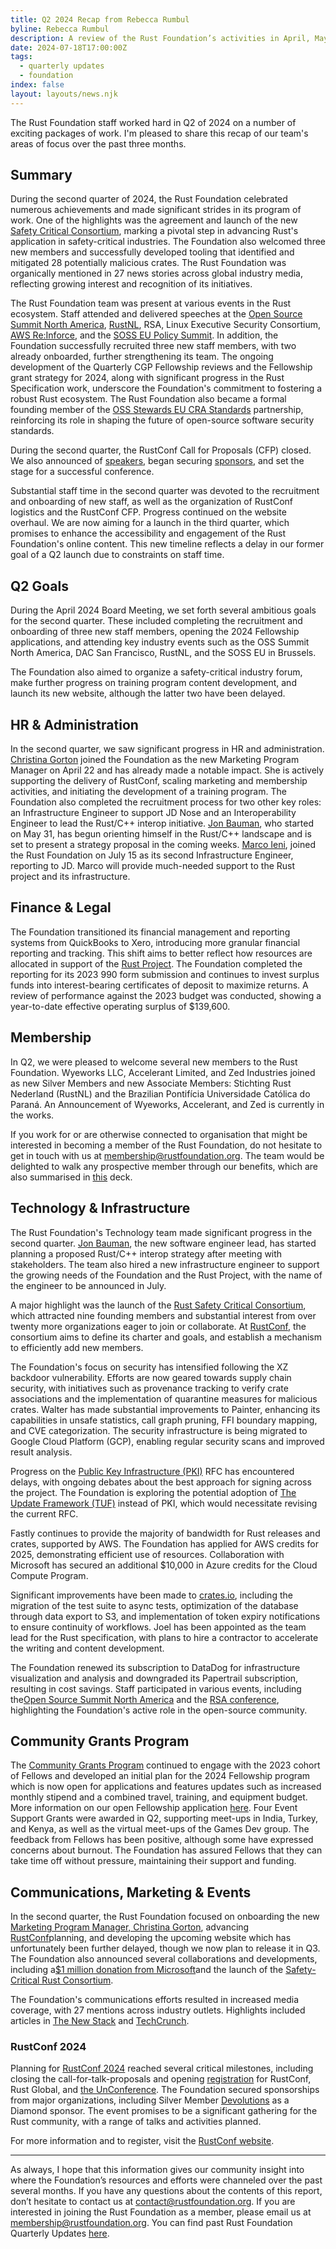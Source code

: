 ```yaml
---
title: Q2 2024 Recap from Rebecca Rumbul
byline: Rebecca Rumbul
description: A review of the Rust Foundation’s activities in April, May, and June of 2024.
date: 2024-07-18T17:00:00Z
tags:
  - quarterly updates
  - foundation
index: false
layout: layouts/news.njk
---
```

The Rust Foundation staff worked hard in Q2 of 2024 on a number of exciting packages of work. I'm pleased to share this recap of our team's areas of focus over the past three months.

## Summary

During the second quarter of 2024, the Rust Foundation celebrated numerous achievements and made significant strides in its program of work. One of the highlights was the agreement and launch of the new [Safety Critical Consortium](https://foundation.rust-lang.org/news/announcing-the-safety-critical-rust-consortium/), marking a pivotal step in advancing Rust's application in safety-critical industries. The Foundation also welcomed three new members and successfully developed tooling that identified and mitigated 28 potentially malicious crates. The Rust Foundation was organically mentioned in 27 news stories across global industry media, reflecting growing interest and recognition of its initiatives.

The Rust Foundation team was present at various events in the Rust ecosystem. Staff attended and delivered speeches at the [Open Source Summit North America](https://events.linuxfoundation.org/open-source-summit-north-america/), [RustNL](https://2024.rustnl.org/), RSA, Linux Executive Security Consortium, [AWS Re:Inforce](https://reinforce.awsevents.com/), and the [SOSS EU Policy Summit](https://events.linuxfoundation.org/soss-policy-summit-europe/). In addition, the Foundation successfully recruited three new staff members, with two already onboarded, further strengthening its team. The ongoing development of the Quarterly CGP Fellowship reviews and the Fellowship grant strategy for 2024, along with significant progress in the Rust Specification work, underscore the Foundation's commitment to fostering a robust Rust ecosystem. The Rust Foundation also became a formal founding member of the [OSS Stewards EU CRA Standards](https://foundation.rust-lang.org/news/rust-foundation-joins-cra-compliance-collaboration/) partnership, reinforcing its role in shaping the future of open-source software security standards.

During the second quarter, the RustConf Call for Proposals (CFP) closed. We also announced of [speakers](https://rustconf.com/speakers/), began securing [sponsors](https://rustconf.com/our-sponsors/), and set the stage for a successful conference.

Substantial staff time in the second quarter was devoted to the recruitment and onboarding of new staff, as well as the organization of RustConf logistics and the RustConf CFP. Progress continued on the website overhaul. We are now aiming for a launch in the third quarter, which promises to enhance the accessibility and engagement of the Rust Foundation's online content. This new timeline reflects a delay in our former goal of a Q2 launch due to constraints on staff time.

## Q2 Goals

During the April 2024 Board Meeting, we set forth several ambitious goals for the second quarter. These included completing the recruitment and onboarding of three new staff members, opening the 2024 Fellowship applications, and attending key industry events such as the OSS Summit North America, DAC San Francisco, RustNL, and the SOSS EU in Brussels.

The Foundation also aimed to organize a safety-critical industry forum, make further progress on training program content development, and launch its new website, although the latter two have been delayed.

## HR & Administration

In the second quarter, we saw significant progress in HR and administration. [Christina Gorton](https://foundation.rust-lang.org/news/welcoming-marketing-program-manager-christina-gorton-to-the-rust-foundation-team/) joined the Foundation as the new Marketing Program Manager on April 22 and has already made a notable impact. She is actively supporting the delivery of RustConf, scaling marketing and membership activities, and initiating the development of a training program. The Foundation also completed the recruitment process for two other key roles: an Infrastructure Engineer to support JD Nose and an Interoperability Engineer to lead the Rust/C++ interop initiative. [Jon Bauman](https://foundation.rust-lang.org/news/welcoming-rust-c-interoperability-engineer-jon-bauman-to-the-rust-foundation-team/), who started on May 31, has begun orienting himself in the Rust/C++ landscape and is set to present a strategy proposal in the coming weeks. [Marco Ieni](https://foundation.rust-lang.org/news/welcoming-infrastructure-engineer-marco-ieni-to-the-rust-foundation-team/), joined the Rust Foundation on July 15 as its second Infrastructure Engineer, reporting to JD. Marco will provide much-needed support to the Rust project and its infrastructure.

## Finance & Legal

The Foundation transitioned its financial management and reporting systems from QuickBooks to Xero, introducing more granular financial reporting and tracking. This shift aims to better reflect how resources are allocated in support of the [Rust Project](https://www.rust-lang.org/). The Foundation completed the reporting for its 2023 990 form submission and continues to invest surplus funds into interest-bearing certificates of deposit to maximize returns. A review of performance against the 2023 budget was conducted, showing a year-to-date effective operating surplus of $139,600.

## Membership

In Q2, we were pleased to welcome several new members to the Rust Foundation. Wyeworks LLC, Accelerant Limited, and Zed Industries joined as new Silver Members and new Associate Members: Stichting Rust Nederland (RustNL) and the Brazilian Pontifícia Universidade Católica do Paraná. An Announcement of Wyeworks, Accelerant, and Zed is currently in the works.

If you work for or are otherwise connected to organisation that might be interested in becoming a member of the Rust Foundation, do not hesitate to get in touch with us at [membership@rustfoundation.org](https://foundation.rust-lang.org/news/q1-2024-recap-from-rebecca-rumbul/). The team would be delighted to walk any prospective member through our benefits, which are also summarised in [this](https://foundation.rust-lang.org/static/membership-overview-deck.pdf) deck.

## Technology & Infrastructure

The Rust Foundation's Technology team made significant progress in the second quarter. [Jon Bauman](https://foundation.rust-lang.org/news/welcoming-rust-c-interoperability-engineer-jon-bauman-to-the-rust-foundation-team/), the new software engineer lead, has started planning a proposed Rust/C++ interop strategy after meeting with stakeholders. The team also hired a new infrastructure engineer to support the growing needs of the Foundation and the Rust Project, with the name of the engineer to be announced in July.

A major highlight was the launch of the [Rust Safety Critical Consortium](https://foundation.rust-lang.org/news/announcing-the-safety-critical-rust-consortium/), which attracted nine founding members and substantial interest from over twenty more organizations eager to join or collaborate. At [RustConf](https://rustconf.com/), the consortium aims to define its charter and goals, and establish a mechanism to efficiently add new members.

The Foundation's focus on security has intensified following the XZ backdoor vulnerability. Efforts are now geared towards supply chain security, with initiatives such as provenance tracking to verify crate associations and the implementation of quarantine measures for malicious crates. Walter has made substantial improvements to Painter, enhancing its capabilities in unsafe statistics, call graph pruning, FFI boundary mapping, and CVE categorization. The security infrastructure is being migrated to Google Cloud Platform (GCP), enabling regular security scans and improved result analysis.

Progress on the [Public Key Infrastructure (PKI)](https://github.com/rust-lang/rfcs/pull/3579) RFC has encountered delays, with ongoing debates about the best approach for signing across the project. The Foundation is exploring the potential adoption of [The Update Framework (TUF)](https://theupdateframework.io/) instead of PKI, which would necessitate revising the current RFC.

Fastly continues to provide the majority of bandwidth for Rust releases and crates, supported by AWS. The Foundation has applied for AWS credits for 2025, demonstrating efficient use of resources. Collaboration with Microsoft has secured an additional $10,000 in Azure credits for the Cloud Compute Program.

Significant improvements have been made to [crates.io](http://crates.io), including the migration of the test suite to async tests, optimization of the database through data export to S3, and implementation of token expiry notifications to ensure continuity of workflows. Joel has been appointed as the team lead for the Rust specification, with plans to hire a contractor to accelerate the writing and content development.

The Foundation renewed its subscription to DataDog for infrastructure visualization and analysis and downgraded its Papertrail subscription, resulting in cost savings. Staff participated in various events, including the[Open Source Summit North America](https://events.linuxfoundation.org/open-source-summit-north-america/) and the [RSA conference](https://www.rsaconference.com/), highlighting the Foundation's active role in the open-source community.

## Community Grants Program

The [Community Grants Program](https://foundation.rust-lang.org/grants/) continued to engage with the 2023 cohort of Fellows and developed an initial plan for the 2024 Fellowship program which is now open for applications and features updates such as increased monthly stipend and a combined travel, training, and equipment budget. More information on our open Fellowship application [here](https://foundation.rust-lang.org/grants/fellowships/). Four Event Support Grants were awarded in Q2, supporting meet-ups in India, Turkey, and Kenya, as well as the virtual meet-ups of the Games Dev group. The feedback from Fellows has been positive, although some have expressed concerns about burnout. The Foundation has assured Fellows that they can take time off without pressure, maintaining their support and funding.

## Communications, Marketing & Events

In the second quarter, the Rust Foundation focused on onboarding the new [Marketing Program Manager, Christina Gorton](https://foundation.rust-lang.org/news/welcoming-marketing-program-manager-christina-gorton-to-the-rust-foundation-team/), advancing [RustConf](https://rustconf.com/)planning, and developing the upcoming website which has unfortunately been further delayed, though we now plan to release it in Q3. The Foundation also announced several collaborations and developments, including a[$1 million donation from Microsoft](https://foundation.rust-lang.org/news/1m-microsoft-donation-to-fund-key-rust-foundation-project-priorities/)and the launch of the [Safety-Critical Rust Consortium](https://foundation.rust-lang.org/news/announcing-the-safety-critical-rust-consortium/).

The Foundation's communications efforts resulted in increased media coverage, with 27 mentions across industry outlets. Highlights included articles in [The New Stack](https://thenewstack.io/rust-the-future-of-fail-safe-software-development/) and [TechCrunch](https://techcrunch.com/2024/04/02/open-source-foundations-unite-on-common-standards-for-eus-cybersecurity-resilience-act/).

### RustConf 2024

Planning for [RustConf 2024](https://rustconf.com/) reached several critical milestones, including closing the call-for-talk-proposals and opening [registration](https://www.eventbrite.com/e/rustconf-2024-tickets-865842106047?aff=oddtdtcreator) for RustConf, Rust Global, and [the UnConference](https://www.eventbrite.com/e/rustconf-2024-post-conference-unconference-tickets-923376803877). The Foundation secured sponsorships from major organizations, including Silver Member [Devolutions](https://devolutions.net/) as a Diamond sponsor. The event promises to be a significant gathering for the Rust community, with a range of talks and activities planned.

For more information and to register, visit the [RustConf website](https://rustconf.com/).

---

As always, I hope that this information gives our community insight into where the Foundation’s resources and efforts were channeled over the past several months. If you have any questions about the contents of this report, don’t hesitate to contact us at contact@rustfoundation.org. If you are interested in joining the Rust Foundation as a member, please email us at [membership@rustfoundation.org](mailto:membership@rustfoundation.org). You can find past Rust Foundation Quarterly Updates [here](https://foundation.rust-lang.org/tags/quarterly%20updates/).

